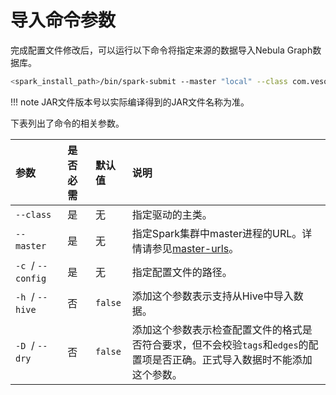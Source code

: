 # 导入命令参数

完成配置文件修改后，可以运行以下命令将指定来源的数据导入Nebula Graph数据库。

```bash
<spark_install_path>/bin/spark-submit --master "local" --class com.vesoft.nebula.exchange.Exchange <nebula-exchange-2.x.y.jar_path> -c <csv_application.conf_path> 
```

!!! note
    JAR文件版本号以实际编译得到的JAR文件名称为准。

下表列出了命令的相关参数。

| 参数 | 是否必需 | 默认值 | 说明 |
| :--- | :--- | :--- | :--- |
| `--class`  | 是 | 无 | 指定驱动的主类。 |
| `--master`  | 是 | 无 | 指定Spark集群中master进程的URL。详情请参见[master-urls](https://spark.apache.org/docs/latest/submitting-applications.html#master-urls "点击前往 Apache Spark 文档")。 |
| `-c`  / `--config`  | 是 | 无 | 指定配置文件的路径。 |
| `-h`  / `--hive`  | 否 | `false` | 添加这个参数表示支持从Hive中导入数据。 |
| `-D`  / `--dry`  | 否 | `false` | 添加这个参数表示检查配置文件的格式是否符合要求，但不会校验`tags`和`edges`的配置项是否正确。正式导入数据时不能添加这个参数。 |
